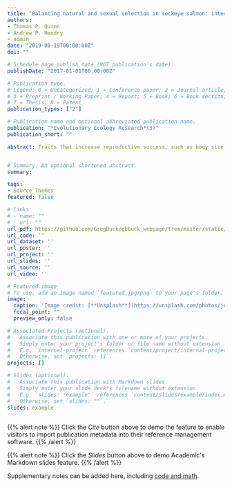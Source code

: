 ```yaml
---
title: "Balancing natural and sexual selection in sockeye salmon: interactions between body size, reproductive opportunity and vulnerability to predation by bears"
authors:
- Thomas P. Quinn
- Andrew P. Hendry
- admin
date: "2019-08-19T00:00:00Z"
doi: ""

# Schedule page publish date (NOT publication's date).
publishDate: "2017-01-01T00:00:00Z"

# Publication type.
# Legend: 0 = Uncategorized; 1 = Conference paper; 2 = Journal article;
# 3 = Preprint / Working Paper; 4 = Report; 5 = Book; 6 = Book section;
# 7 = Thesis; 8 = Patent
publication_types: ["2"]

# Publication name and optional abbreviated publication name.
publication: "*Evolutionary Ecology Research*(3)"
publication_short: ""

abstract: Traits that increase reproductive success, such as body size and sexual dimorphism, may compromise survival, leading to opposing pressures of natural and sexual selection. Discrete populations exposed to diﬀerent balances between selective forces should diﬀer in phenotypic traits associated with natural and sexual selection. We used two proximate populations of sockeye salmon (Oncorhynchus nerka) that diﬀer in body size as a model for studying this kind of balancing selection. We hypothesized that large body size would enhance potential reproductive success through relationships with duration of nest guarding in females, and dominance and duration of reproductive life in males, but that it would be opposed by probability of premature death, chieﬂy from predation by bears. Longevity on the breeding grounds was primarily controlled by predation, which varied between creeks and years. Pick Creek salmon experienced less predation than those in Hansen Creek and also tended to live longer before being killed, giving Pick Creek females a higher probability of completing egg deposition and males a greater opportunity to breed than those in Hansen Creek. In addition, Hansen Creek salmon were subjected to strong, size-selective predation and also selective mortality from stranding as they ascended the mouth of the creek, whereas we found no evidence of size-selective mortality among Pick Creek salmon. Male dominance in courtship for access to females favoured large salmon, except when predation was very intense. These patterns of balancing selection were consistent with the larger body size of sockeye salmon in Pick Creek. We also found that premature mortality, especially predation by bears, can signiﬁcantly truncate the reproductive opportunities of salmon, raising a cautionary note regarding controlled studies in which predation cannot occur.


# Summary. An optional shortened abstract.
summary: 

tags:
- Source Themes
featured: false

# links:
# - name: ""
#   url: ""
url_pdf: https://github.com/GregBuck/gbbuck_webpage/tree/master/static/10.1.1.893.7241.pdf
url_code: ''
url_dataset: ''
url_poster: ''
url_project: ''
url_slides: ''
url_source: ''
url_video: ''

# Featured image
# To use, add an image named `featured.jpg/png` to your page's folder. 
image:
  caption: 'Image credit: [**Unsplash**](https://unsplash.com/photos/jdD8gXaTZsc)'
  focal_point: ""
  preview_only: false

# Associated Projects (optional).
#   Associate this publication with one or more of your projects.
#   Simply enter your project's folder or file name without extension.
#   E.g. `internal-project` references `content/project/internal-project/index.md`.
#   Otherwise, set `projects: []`.
projects: []

# Slides (optional).
#   Associate this publication with Markdown slides.
#   Simply enter your slide deck's filename without extension.
#   E.g. `slides: "example"` references `content/slides/example/index.md`.
#   Otherwise, set `slides: ""`.
slides: example
---
```


{{% alert note %}}
Click the *Cite* button above to demo the feature to enable visitors to import publication metadata into their reference management software.
{{% /alert %}}

{{% alert note %}}
Click the *Slides* button above to demo Academic's Markdown slides feature.
{{% /alert %}}

Supplementary notes can be added here, including [code and math](https://sourcethemes.com/academic/docs/writing-markdown-latex/).
